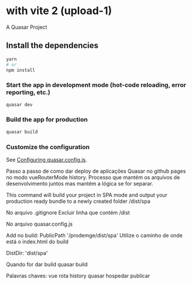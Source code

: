 # with vite 2 (upload-1)

A Quasar Project

## Install the dependencies
```bash
yarn
# or
npm install
```

### Start the app in development mode (hot-code reloading, error reporting, etc.)
```bash
quasar dev
```


### Build the app for production
```bash
quasar build
```

### Customize the configuration
See [Configuring quasar.config.js](https://v2.quasar.dev/quasar-cli-vite/quasar-config-js).


Passo a passo de como dar deploy de aplicações Quasar no github pages no modo vueRouterMode history.
Processo que mantém os arquivos de desenvolvimento juntos mas mantém a lógica se for separar.



This command will build your project in SPA mode and output your production ready bundle to a newly created folder /dist/spa

No arquivo .gitignore
Excluir linha que contém /dist


No arquivo quasar.config.js

Add no build:
PublicPath '/prodemge/dist/spa'
Utilize o caminho de onde está o index.html do build

DistDir: 'dist/spa'


Quando for dar build
quasar build

Palavras chaves: vue rota history quasar hospedar publicar
